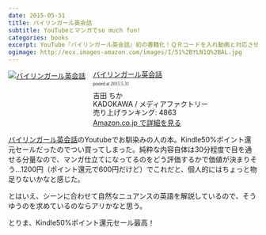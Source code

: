```yaml
---
date: 2015-05-31
title: バイリンガール英会話
subtitle: YouTubeとマンガでso much fun!
categories: books
excerpt: YouTube『バイリンガール英会話』初の書籍化！ＱＲコードを入れ動画と対応させているので、漫画とYouTubeで2倍楽しめる1冊！
ogimage: http://ecx.images-amazon.com/images/I/51%2BYLN1Q%2BAL.jpg
---
```


<div class="azlink-box"><div class="azlink-image" style="float:left"><a href="http://www.amazon.co.jp/exec/obidos/ASIN/B00XVCJ5IC/warikiru-22/ref=nosim/" name="azlinklink" target="_blank"><img src="http://ecx.images-amazon.com/images/I/51%2BYLN1Q%2BAL._SL160_.jpg" alt="バイリンガール英会話" style="border:none" /></a></div><div class="azlink-info" style="float:left;margin-left:15px;line-height:120%"><div class="azlink-name" style="margin-bottom:10px;line-height:120%"><a href="http://www.amazon.co.jp/exec/obidos/ASIN/B00XVCJ5IC/warikiru-22/ref=nosim/" name="azlinklink" target="_blank">バイリンガール英会話</a><div class="azlink-powered-date" style="font-size:7pt;margin-top:5px;font-family:verdana;line-height:120%">posted at 2015.5.31</div></div><div class="azlink-detail">吉田 ちか<br />KADOKAWA / メディアファクトリー<br />売り上げランキング: 4863<br /></div><div class="azlink-link" style="margin-top:5px"><a href="http://www.amazon.co.jp/exec/obidos/ASIN/B00XVCJ5IC/warikiru-22/ref=nosim/" target="_blank">Amazon.co.jp で詳細を見る</a></div></div><div class="azlink-footer" style="clear:left"></div></div>


[バイリンガール英会話](https://www.youtube.com/user/cyoshida1231/)のYoutubeでお馴染みの人の本。Kindle50%ポイント還元セールだったのでつい買ってしまった。純粋な内容自体は30分程度で目を通せる分量なので、マンガ仕立てになってるのをどう評価するかで価値が決まりそう...1200円（ポイント還元で600円だけど）でこれだと、個人的にはちょっと物足りないかなと感じた。

とはいえ、シーンに合わせて自然なニュアンスの英語を解説しているので、そうゆうのを求めているのならアリかなと思う。

とりま、Kindle50%ポイント還元セール最高！
